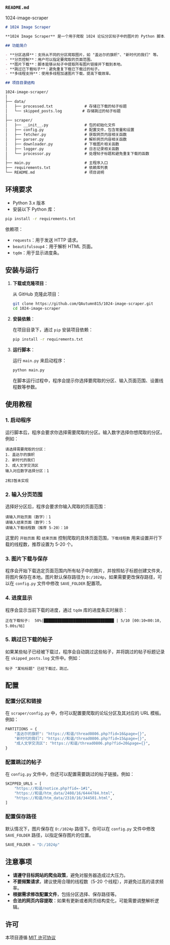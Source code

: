 ### **`README.md`**

1024-image-scraper

```markdown
# 1024 Image Scraper

**1024 Image Scraper** 是一个用于爬取 1024 论坛分区帖子中的图片的 Python 脚本。该脚本通过模拟浏览器请求，从指定的分区爬取帖子并下载其中的图片。支持分页抓取、跳过已下载的帖子、多线程加速下载，并且能够自动处理文件名中的非法字符。

## 功能简介

- **分区选择**：支持从不同的分区爬取图片，如 "盖达尔的旗帜"、"新时代的我们" 等。
- **分页控制**：用户可以指定要爬取的页面范围。
- **图片下载**：脚本能够从帖子中提取所有图片链接并下载到本地。
- **跳过已下载帖子**：避免重复下载已下载过的帖子。
- **多线程支持**：使用多线程加速图片下载，提高下载效率。


```
```markdown
## 项目目录结构

1024-image-scraper/
│
├── data/
│   ├── processed.txt              # 存储已下载的帖子标题
│   └── skipped_posts.log         # 存储跳过的帖子标题
│
├── scraper/
│   ├── __init__.py                # 包的初始化文件
│   ├── config.py                  # 配置文件，包含常量和设置
│   ├── fetcher.py                 # 获取网页内容相关函数
│   ├── parser.py                  # 解析网页内容相关函数
│   ├── downloader.py              # 下载图片相关函数
│   ├── logger.py                  # 日志记录相关函数
│   └── processor.py               # 处理帖子标题和避免重复下载的函数
│
├── main.py                        # 主程序入口
├── requirements.txt               # 依赖库列表
└── README.md                      # 项目说明
```

## 环境要求

- Python 3.x 版本
- 安装以下 Python 库：

```bash
pip install -r requirements.txt
```

依赖项：

- `requests`：用于发送 HTTP 请求。
- `beautifulsoup4`：用于解析 HTML 页面。
- `tqdm`：用于显示进度条。

## 安装与运行

1. **下载或克隆项目**：

   从 GitHub 克隆此项目：

   ```bash
   git clone https://github.com/QAutumn815/1024-image-scraper.git
   cd 1024-image-scraper
   ```

2. **安装依赖**：

   在项目目录下，通过 `pip` 安装项目依赖：

   ```bash
   pip install -r requirements.txt
   ```

3. **运行脚本**：

   运行 `main.py` 来启动程序：

   ```bash
   python main.py
   ```

   在脚本运行过程中，程序会提示你选择要爬取的分区、输入页面范围、设置线程数等参数。

## 使用教程

### 1. 启动程序

运行脚本后，程序会要求你选择需要爬取的分区。输入数字选择你想爬取的分区。例如：

```
请选择需要爬取的分区：
1. 盖达尔的旗帜
2. 新时代的我们
3. 成人文学交流区
输入对应数字选择分区：1

2和3暂未实现
```


### 2. 输入分页范围

选择好分区后，程序会要求你输入爬取的页面范围：

```
请输入开始页面（数字）：1
请输入结束页面（数字）：5
请输入下载线程数（推荐 5-20）：10
```

这里的 `开始页面` 和 `结束页面` 控制爬取的具体页面范围，`下载线程数` 用来设置并行下载的线程数，推荐设置为 5-20 个。

### 3. 图片下载与保存

程序会开始下载选定页面范围内所有帖子中的图片，并按照帖子标题创建文件夹，将图片保存在本地。图片默认保存路径为 `D:/1024p`，如果需要更改保存路径，可以在 `config.py` 文件中修改 `SAVE_FOLDER` 配置项。

### 4. 进度显示

程序会显示当前下载的进度，通过 `tqdm` 库的进度条实时展示：

```
正在下载帖子:  50%|███████████████████████████████ | 5/10 [00:10<00:10, 5.00s/帖]
```

### 5. 跳过已下载的帖子

如果某些帖子已经被下载过，程序会自动跳过这些帖子，并将跳过的帖子标题记录在 `skipped_posts.log` 文件中。例如：

```
帖子 "某帖标题" 已经下载过，跳过。
```

## 配置

### 配置分区和链接

在 `scraper/config.py` 中，你可以配置要爬取的论坛分区及其对应的 URL 模板。例如：

```python
PARTITIONS = {
    "盖达尔的旗帜": "https://和谐/thread0806.php?fid=16&page={}",
    "新时代的我们": "https://和谐/thread0806.php?fid=15&page={}",
    "成人文学交流区": "https://和谐/thread0806.php?fid=20&page={}",
}
```

### 配置跳过的帖子

在 `config.py` 文件中，你还可以配置需要跳过的帖子链接。例如：

```python
SKIPPED_URLS = [
    "https://和谐/notice.php?fid=-1#1",
    "https://和谐/htm_data/2408/16/6444784.html",
    "https://和谐/htm_data/2310/16/344501.html",
]
```

### 配置保存路径

默认情况下，图片保存在 `D:/1024p` 路径下。你可以在 `config.py` 文件中修改 `SAVE_FOLDER` 路径，以指定保存图片的位置。

```python
SAVE_FOLDER = "D:/1024p"
```

## 注意事项

- **请遵守目标网站的爬虫政策**，避免对服务器造成过大压力。
- **不要频繁请求**，建议使用合理的线程数（5-20 个线程），并避免过高的请求频率。
- **根据需求修改配置文件**，包括分区选择、保存路径等。
- **合法的网页内容提取**：如果有更新或者网页结构变化，可能需要调整解析逻辑。

## 许可

本项目遵循 [MIT 许可协议](https://opensource.org/licenses/MIT)
